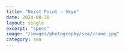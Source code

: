 ```yaml
---
title: "Neist Point - Skye"
date: 2024-08-30
layout: single
excerpt: "specs"
image: "/images/photography/sea/crane.jpg"
category: sea
---
```

